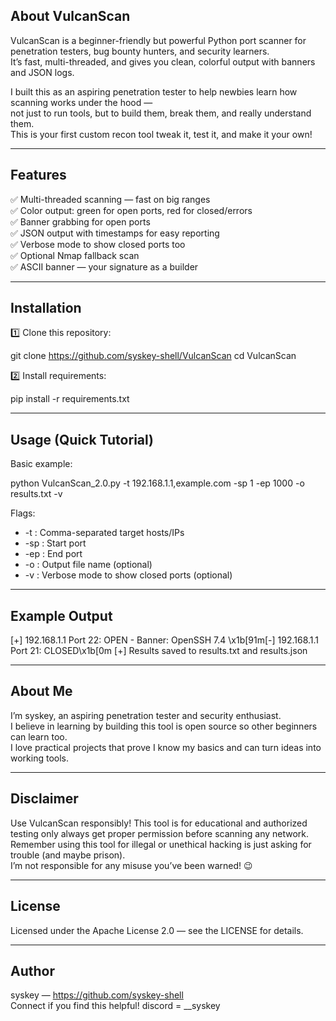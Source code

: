 ##  About VulcanScan

VulcanScan is a beginner-friendly but powerful Python port scanner for penetration testers, bug bounty hunters, and security learners.  
It’s fast, multi-threaded, and gives you clean, colorful output with banners and JSON logs.

I built this as an aspiring penetration tester to help newbies learn how scanning works under the hood —  
not just to run tools, but to build them, break them, and really understand them.  
This is your first custom recon tool tweak it, test it, and make it your own!

---

## Features

✅ Multi-threaded scanning — fast on big ranges  
✅ Color output: green for open ports, red for closed/errors  
✅ Banner grabbing for open ports  
✅ JSON output with timestamps for easy reporting  
✅ Verbose mode to show closed ports too  
✅ Optional Nmap fallback scan  
✅ ASCII banner — your signature as a builder

---

## Installation

1️⃣ Clone this repository:

git clone https://github.com/syskey-shell/VulcanScan
cd VulcanScan

2️⃣ Install requirements:

pip install -r requirements.txt

---

## Usage (Quick Tutorial)

Basic example:

python VulcanScan_2.0.py -t 192.168.1.1,example.com -sp 1 -ep 1000 -o results.txt -v

Flags:
- -t : Comma-separated target hosts/IPs
- -sp : Start port
- -ep : End port
- -o : Output file name (optional)
- -v : Verbose mode to show closed ports (optional)

---

##  Example Output

[+] 192.168.1.1 Port 22: OPEN - Banner: OpenSSH 7.4
\\x1b[91m[-] 192.168.1.1 Port 21: CLOSED\\x1b[0m
[+] Results saved to results.txt and results.json

---

##  About Me

I’m syskey, an aspiring penetration tester and security enthusiast.  
I believe in learning by building this tool is open source so other beginners can learn too.  
I love practical projects that prove I know my basics and can turn ideas into working tools.

---

## Disclaimer

Use VulcanScan responsibly! This tool is for educational and authorized testing only always get proper permission before scanning any network.  
Remember using this tool for illegal or unethical hacking is just asking for trouble (and maybe prison).  
I’m not responsible for any misuse you’ve been warned! 😉

---

##  License

Licensed under the Apache License 2.0 — see the LICENSE for details.

---

## Author

syskey — https://github.com/syskey-shell  
Connect if you find this helpful!
discord = __syskey


